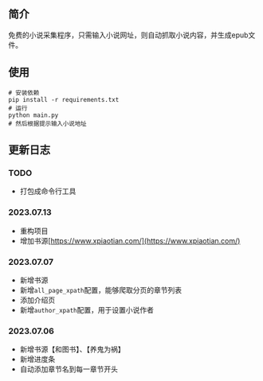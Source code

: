 ## 简介

免费的小说采集程序，只需输入小说网址，则自动抓取小说内容，并生成epub文件。

## 使用

```shell
# 安装依赖
pip install -r requirements.txt
# 运行
python main.py
# 然后根据提示输入小说地址
```

## 更新日志

### TODO

- 打包成命令行工具


### 2023.07.13

- 重构项目
- 增加书源[https://www.xpiaotian.com/](https://www.xpiaotian.com/)


### 2023.07.07

- 新增书源
- 新增`all_page_xpath`配置，能够爬取分页的章节列表
- 添加介绍页
- 新增`author_xpath`配置，用于设置小说作者

### 2023.07.06

- 新增书源【和图书】、【养鬼为祸】
- 新增进度条
- 自动添加章节名到每一章节开头
